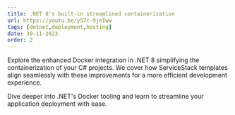 ```yaml
---
title: .NET 8's built-in streamlined containerization
url: https://youtu.be/y57c-9jeIww
tags: [dotnet,deployment,hosting]
date: 30-11-2023
order: 2
---
```


Explore the enhanced Docker integration in .NET 8 simplifying the containerization of your C# projects. 
We cover how ServiceStack templates align seamlessly with these improvements for a more efficient development experience. 

Dive deeper into .NET's Docker tooling and learn to streamline your application deployment with ease.